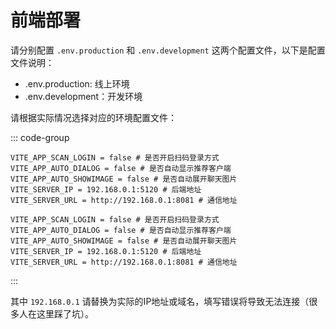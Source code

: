 # 前端部署

请分别配置 `.env.production` 和 `.env.development` 这两个配置文件，以下是配置文件说明：

- .env.production: 线上环境
- .env.development：开发环境

请根据实际情况选择对应的环境配置文件：

::: code-group
``` text [.env.production]
VITE_APP_SCAN_LOGIN = false # 是否开启扫码登录方式
VITE_APP_AUTO_DIALOG = false # 是否自动显示推荐客户端
VITE_APP_AUTO_SHOWIMAGE = false # 是否自动展开聊天图片
VITE_SERVER_IP = 192.168.0.1:5120 # 后端地址
VITE_SERVER_URL = http://192.168.0.1:8081 # 通信地址
```

``` text [.env.development]
VITE_APP_SCAN_LOGIN = false # 是否开启扫码登录方式
VITE_APP_AUTO_DIALOG = false # 是否自动显示推荐客户端
VITE_APP_AUTO_SHOWIMAGE = false # 是否自动展开聊天图片
VITE_SERVER_IP = 192.168.0.1:5120 # 后端地址
VITE_SERVER_URL = http://192.168.0.1:8081 # 通信地址
```
:::

其中 `192.168.0.1` 请替换为实际的IP地址或域名，填写错误将导致无法连接（很多人在这里踩了坑）。
